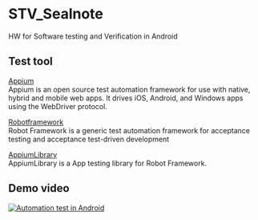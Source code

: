 # STV_Sealnote
HW for Software testing and Verification in Android
## Test tool
[Appium](http://appium.io/)</br>
    Appium is an open source test automation framework for use with native, hybrid and mobile web apps.
    It drives iOS, Android, and Windows apps using the WebDriver protocol.

[Robotframework](http://robotframework.org/)</br> 
    Robot Framework is a generic test automation framework for acceptance testing and acceptance test-driven development

[AppiumLibrary](http://jollychang.github.io/robotframework-appiumlibrary/doc/AppiumLibrary.html)</br> 
    AppiumLibrary is a App testing library for Robot Framework.

## Demo video
[![Automation test in Android](http://img.youtube.com/vi/NQj2gykNK4M/0.jpg)](http://www.youtube.com/watch?v=NQj2gykNK4M)
